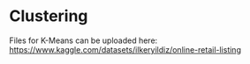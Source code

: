 # Clustering
Files for K-Means can be uploaded here: https://www.kaggle.com/datasets/ilkeryildiz/online-retail-listing

